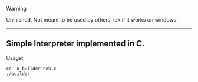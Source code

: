 > [!WARNING]
> Uninished, Not meant to be used by others. idk if it works on windows.
----------

## Simple Interpreter implemented in C. 
Usage:
```
cc -o builder nob.c
./builder
```
